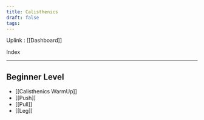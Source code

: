 ```yaml
---
title: Calisthenics
draft: false
tags:
---
```

Uplink : [[Dashboard]]

Index

---
## Beginner Level
- [[Calisthenics WarmUp]]
- [[Push]]
- [[Pull]]
- [[Leg]]